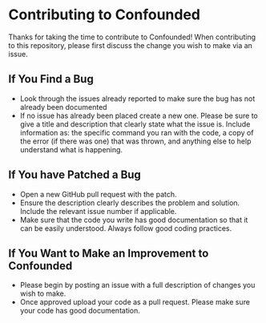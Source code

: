 # Contributing to Confounded

Thanks for taking the time to contribute to Confounded! When contributing to this repository, please first discuss the change you wish to make via an issue.

## If You Find a Bug

* Look through the issues already reported to make sure the bug has not already been documented
* If no issue has already been placed create a new one. Please be sure to give a title and description that clearly state what the issue is. Include information as: the specific command you ran with the code, a copy of the error (if there was one) that was thrown, and anything else to help understand what is happening.

## If You have Patched a Bug

* Open a new GitHub pull request with the patch.
* Ensure the description clearly describes the problem and solution. Include the relevant issue number if applicable.
* Make sure that the code you write has good documentation so that it can be easily understood. Always follow good coding practices.

## If You Want to Make an Improvement to Confounded

* Please begin by posting an issue with a full description of changes you wish to make.
* Once approved upload your code as a pull request. Please make sure your code has good documentation.
